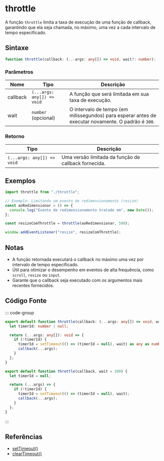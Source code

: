 # throttle

A função `throttle` limita a taxa de execução de uma função de callback, garantindo que ela seja chamada, no máximo, uma vez a cada intervalo de tempo especificado.

## Sintaxe

```typescript
function throttle(callback: (...args: any[]) => void, wait?: number): (...args: any[]) => void
```

### Parâmetros

| Nome      | Tipo                        | Descrição                                                       |
|-----------|-----------------------------|-----------------------------------------------------------------|
| callback  | `(...args: any[]) => void`  | A função que será limitada em sua taxa de execução.             |
| wait      | `number` (opcional)         | O intervalo de tempo (em milissegundos) para esperar antes de executar novamente. O padrão é `300`. |

### Retorno

| Tipo                        | Descrição                                                   |
|-----------------------------|-----------------------------------------------------------|
| `(...args: any[]) => void`  | Uma versão limitada da função de callback fornecida.       |

## Exemplos

```typescript
import throttle from "./throttle";

// Exemplo: Limitando um evento de redimensionamento (resize)
const aoRedimensionar = () => {
  console.log("Evento de redimensionamento tratado em", new Date());
};

const resizeComThrottle = throttle(aoRedimensionar, 500);

window.addEventListener("resize", resizeComThrottle);
```

## Notas

- A função retornada executará o callback no máximo uma vez por intervalo de tempo especificado.
- Útil para otimizar o desempenho em eventos de alta frequência, como `scroll`, `resize` ou `input`.
- Garante que o callback seja executado com os argumentos mais recentes fornecidos.

## Código Fonte

::: code-group
```typescript
export default function throttle(callback: (...args: any[]) => void, wait: number = 300): (...args: any[]) => void {
  let timerId: number | null;

  return (...args: any[]): void => {
    if (!timerId) {
      timerId = setTimeout(() => (timerId = null), wait) as any as number;
      callback(...args);
    }
  };
}
```

```javascript
export default function throttle(callback, wait = 300) {
  let timerId = null;

  return (...args) => {
    if (!timerId) {
      timerId = setTimeout(() => (timerId = null), wait);
      callback(...args);
    }
  };
}
```
:::

## Referências

- [setTimeout()](https://developer.mozilla.org/pt-BR/docs/Web/API/setTimeout)
- [clearTimeout()](https://developer.mozilla.org/pt-BR/docs/Web/API/clearTimeout)
